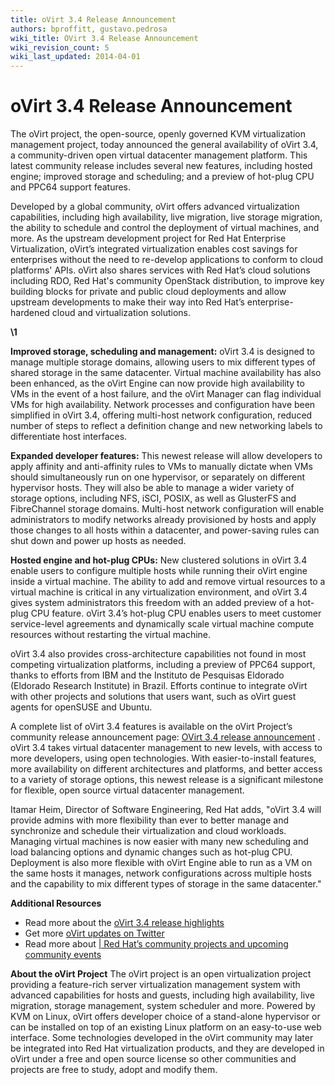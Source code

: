 ```yaml
---
title: oVirt 3.4 Release Announcement
authors: bproffitt, gustavo.pedrosa
wiki_title: OVirt 3.4 Release Announcement
wiki_revision_count: 5
wiki_last_updated: 2014-04-01
---
```


# oVirt 3.4 Release Announcement

The oVirt project, the open-source, openly governed KVM virtualization management project, today announced the general availability of oVirt 3.4, a community-driven open virtual datacenter management platform. This latest community release includes several new features, including hosted engine; improved storage and scheduling; and a preview of hot-plug CPU and PPC64 support features.

Developed by a global community, oVirt offers advanced virtualization capabilities, including high availability, live migration, live storage migration, the ability to schedule and control the deployment of virtual machines, and more. As the upstream development project for Red Hat Enterprise Virtualization, oVirt’s integrated virtualization enables cost savings for enterprises without the need to re-develop applications to conform to cloud platforms' APIs. oVirt also shares services with Red Hat’s cloud solutions including RDO, Red Hat's community OpenStack distribution, to improve key building blocks for private and public cloud deployments and allow upstream developments to make their way into Red Hat’s enterprise-hardened cloud and virtualization solutions.

**\1**

**Improved storage, scheduling and management:** oVirt 3.4 is designed to manage multiple storage domains, allowing users to mix different types of shared storage in the same datacenter. Virtual machine availability has also been enhanced, as the oVirt Engine can now provide high availability to VMs in the event of a host failure, and the oVirt Manager can flag individual VMs for high availability. Network processes and configuration have been simplified in oVirt 3.4, offering multi-host network configuration, reduced number of steps to reflect a definition change and new networking labels to differentiate host interfaces.

**Expanded developer features:** This newest release will allow developers to apply affinity and anti-affinity rules to VMs to manually dictate when VMs should simultaneously run on one hypervisor, or separately on different hypervisor hosts. They will also be able to manage a wider variety of storage options, including NFS, iSCI, POSIX, as well as GlusterFS and FibreChannel storage domains. Multi-host network configuration will enable administrators to modify networks already provisioned by hosts and apply those changes to all hosts within a datacenter, and power-saving rules can shut down and power up hosts as needed.

**Hosted engine and hot-plug CPUs:** New clustered solutions in oVirt 3.4 enable users to configure multiple hosts while running their oVirt engine inside a virtual machine. The ability to add and remove virtual resources to a virtual machine is critical in any virtualization environment, and oVirt 3.4 gives system administrators this freedom with an added preview of a hot-plug CPU feature. oVirt 3.4’s hot-plug CPU enables users to meet customer service-level agreements and dynamically scale virtual machine compute resources without restarting the virtual machine.

oVirt 3.4 also provides cross-architecture capabilities not found in most competing virtualization platforms, including a preview of PPC64 support, thanks to efforts from IBM and the Instituto de Pesquisas Eldorado (Eldorado Research Institute) in Brazil. Efforts continue to integrate oVirt with other projects and solutions that users want, such as oVirt guest agents for openSUSE and Ubuntu.

A complete list of oVirt 3.4 features is available on the oVirt Project’s community release announcement page: [OVirt 3.4 release announcement](/develop/release-management/releases/3.4/release-announcement/) . oVirt 3.4 takes virtual datacenter management to new levels, with access to more developers, using open technologies. With easier-to-install features, more availability on different architectures and platforms, and better access to a variety of storage options, this newest release is a significant milestone for flexible, open source virtual datacenter management.

Itamar Heim, Director of Software Engineering, Red Hat adds, "oVirt 3.4 will provide admins with more flexibility than ever to better manage and synchronize and schedule their virtualization and cloud workloads. Managing virtual machines is now easier with many new scheduling and load balancing options and dynamic changes such as hot-plug CPU. Deployment is also more flexible with oVirt Engine able to run as a VM on the same hosts it manages, network configurations across multiple hosts and the capability to mix different types of storage in the same datacenter."

**Additional Resources**

*   Read more about the [oVirt 3.4 release highlights](/develop/release-management/releases/3.4/)
*   Get more [oVirt updates on Twitter](//twitter.com/ovirt)
*   Read more about [| Red Hat’s community projects and upcoming community events](//community.rehat.com)

**About the oVirt Project** The oVirt project is an open virtualization project providing a feature-rich server virtualization management system with advanced capabilities for hosts and guests, including high availability, live migration, storage management, system scheduler and more. Powered by KVM on Linux, oVirt offers developer choice of a stand-alone hypervisor or can be installed on top of an existing Linux platform on an easy-to-use web interface. Some technologies developed in the oVirt community may later be integrated into Red Hat virtualization products, and they are developed in oVirt under a free and open source license so other communities and projects are free to study, adopt and modify them.
